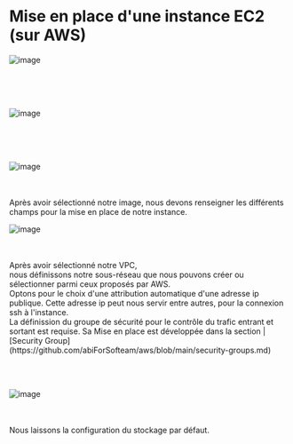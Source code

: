 # Mise en place d'une instance EC2 (sur AWS)

![image](https://github.com/abiForSofteam/aws/assets/56606441/744a2fb9-5c0f-43f3-ad7d-75daffeca572)

<br />
<br />
<br />

![image](https://github.com/abiForSofteam/aws/assets/56606441/2053a582-8541-44da-9f07-3994a4ff3ad2)


<br />
<br />
<br />

![image](https://github.com/abiForSofteam/aws/assets/56606441/9d1a6728-18ae-4b4b-ae22-690996d17653)

<br />
<br />
Après avoir sélectionné notre image, nous devons renseigner les différents champs pour la mise en place de notre instance.

![image](https://github.com/abiForSofteam/aws/assets/56606441/cea22682-f84a-4947-bf19-c9776eb1f006)


<br />
<br />
Après avoir sélectionné notre VPC, 
<br />nous définissons notre sous-réseau que nous pouvons créer ou sélectionner parmi ceux proposés par AWS.
<br /> Optons pour le choix d'une attribution automatique d'une adresse ip publique.
Cette adresse ip peut nous servir entre autres, pour la connexion ssh à l'instance.
<br />La définission du groupe de sécurité pour le contrôle du trafic entrant et sortant est requise.
Sa Mise en place est développée dans la section | [Security Group](https://github.com/abiForSofteam/aws/blob/main/security-groups.md)

<br /><br />

![image](https://github.com/abiForSofteam/aws/assets/56606441/eaddcbc7-88d5-4e67-b77c-b2d6dc6c88ba)

<br />
<br />
Nous laissons la configuration du stockage par défaut.




